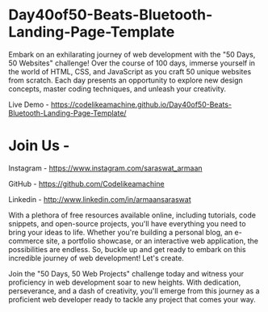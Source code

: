 # Day40of50-Beats-Bluetooth-Landing-Page-Template

Embark on an exhilarating journey of web development with the "50 Days, 50 Websites" challenge! Over the course of 100 days, immerse yourself in the world of HTML, CSS, and JavaScript as you craft 50 unique websites from scratch. Each day presents an opportunity to explore new design concepts, master coding techniques, and unleash your creativity.

Live Demo - https://codelikeamachine.github.io/Day40of50-Beats-Bluetooth-Landing-Page-Template/

# Join Us -

Instagram - https://www.instagram.com/saraswat_armaan

GitHub - https://github.com/Codelikeamachine

Linkedin - http://www.linkedin.com/in/armaansaraswat

With a plethora of free resources available online, including tutorials, code snippets, and open-source projects, you'll have everything you need to bring your ideas to life. Whether you're building a personal blog, an e-commerce site, a portfolio showcase, or an interactive web application, the possibilities are endless.
So, buckle up and get ready to embark on this incredible journey of web development! Let's create.

Join the "50 Days, 50 Web Projects" challenge today and witness your proficiency in web development soar to new heights. With dedication, perseverance, and a dash of creativity, you'll emerge from this journey as a proficient web developer ready to tackle any project that comes your way.

